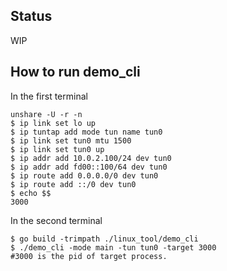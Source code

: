 
## Status
WIP
## How to run demo_cli
In the first terminal
```
unshare -U -r -n
$ ip link set lo up
$ ip tuntap add mode tun name tun0
$ ip link set tun0 mtu 1500
$ ip link set tun0 up
$ ip addr add 10.0.2.100/24 dev tun0
$ ip addr add fd00::100/64 dev tun0
$ ip route add 0.0.0.0/0 dev tun0
$ ip route add ::/0 dev tun0
$ echo $$
3000
```
In the second terminal
```
$ go build -trimpath ./linux_tool/demo_cli
$ ./demo_cli -mode main -tun tun0 -target 3000
#3000 is the pid of target process.
```
